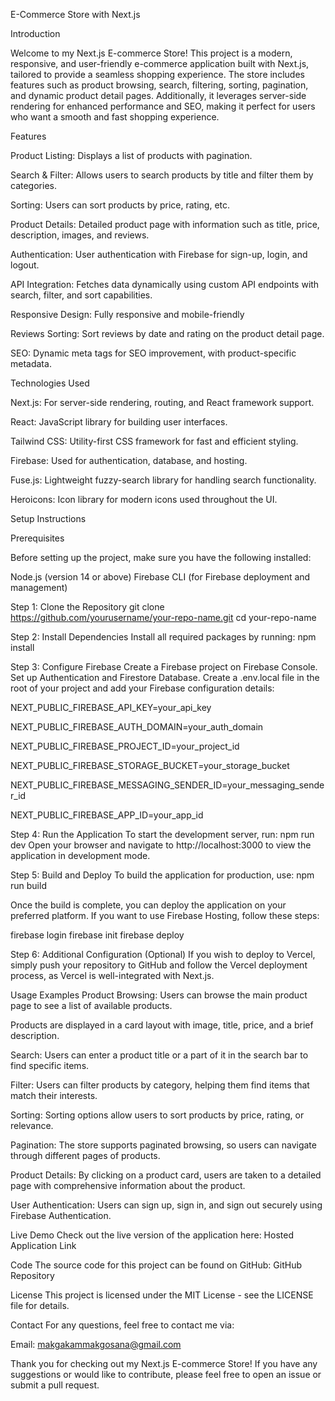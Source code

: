 E-Commerce Store with Next.js


Introduction


Welcome to my Next.js E-commerce Store! This project is a modern, responsive, and user-friendly e-commerce application built with Next.js, tailored to provide a seamless shopping experience. The store includes features such as product browsing, search, filtering, sorting, pagination, and dynamic product detail pages. Additionally, it leverages server-side rendering for enhanced performance and SEO, making it perfect for users who want a smooth and fast shopping experience.


Features

Product Listing: Displays a list of products with pagination.

Search & Filter: Allows users to search products by title and filter them by categories.

Sorting: Users can sort products by price, rating, etc.

Product Details: Detailed product page with information such as title, price, description, images, and reviews.

Authentication: User authentication with Firebase for sign-up, login, and logout.

API Integration: Fetches data dynamically using custom API endpoints with search, filter, and sort capabilities.

Responsive Design: Fully responsive and mobile-friendly

Reviews Sorting: Sort reviews by date and rating on the product detail page.

SEO: Dynamic meta tags for SEO improvement, with product-specific metadata.

Technologies Used

Next.js: For server-side rendering, routing, and React framework support.

React: JavaScript library for building user interfaces.

Tailwind CSS: Utility-first CSS framework for fast and efficient styling.

Firebase: Used for authentication, database, and hosting.

Fuse.js: Lightweight fuzzy-search library for handling search functionality.

Heroicons: Icon library for modern icons used throughout the UI.


Setup Instructions

Prerequisites

Before setting up the project, make sure you have the following installed:

Node.js (version 14 or above)
Firebase CLI (for Firebase deployment and management)

Step 1: Clone the Repository
git clone https://github.com/yourusername/your-repo-name.git
cd your-repo-name

Step 2: Install Dependencies
Install all required packages by running:
npm install

Step 3: Configure Firebase
Create a Firebase project on Firebase Console.
Set up Authentication and Firestore Database.
Create a .env.local file in the root of your project and add your Firebase configuration details:

NEXT_PUBLIC_FIREBASE_API_KEY=your_api_key

NEXT_PUBLIC_FIREBASE_AUTH_DOMAIN=your_auth_domain

NEXT_PUBLIC_FIREBASE_PROJECT_ID=your_project_id

NEXT_PUBLIC_FIREBASE_STORAGE_BUCKET=your_storage_bucket

NEXT_PUBLIC_FIREBASE_MESSAGING_SENDER_ID=your_messaging_sender_id

NEXT_PUBLIC_FIREBASE_APP_ID=your_app_id

Step 4: Run the Application
To start the development server, run:
npm run dev
Open your browser and navigate to http://localhost:3000 to view the application in development mode.

Step 5: Build and Deploy
To build the application for production, use:
npm run build

Once the build is complete, you can deploy the application on your preferred platform. If you want to use Firebase Hosting, follow these steps:

firebase login
firebase init
firebase deploy

Step 6: Additional Configuration (Optional)
If you wish to deploy to Vercel, simply push your repository to GitHub and follow the Vercel deployment process, as Vercel is well-integrated with Next.js.

Usage Examples
Product Browsing: Users can browse the main product page to see a list of available products.

Products are displayed in a card layout with image, title, price, and a brief description.

Search: Users can enter a product title or a part of it in the search bar to find specific items.

Filter: Users can filter products by category, helping them find items that match their interests.

Sorting: Sorting options allow users to sort products by price, rating, or relevance.

Pagination: The store supports paginated browsing, so users can navigate through different pages of products.

Product Details: By clicking on a product card, users are taken to a detailed page with comprehensive information about the product.

User Authentication: Users can sign up, sign in, and sign out securely using Firebase Authentication.

Live Demo
Check out the live version of the application here: Hosted Application Link

Code
The source code for this project can be found on GitHub: GitHub Repository

License
This project is licensed under the MIT License - see the LICENSE file for details.

Contact
For any questions, feel free to contact me via:

Email: makgakammakgosana@gmail.com

Thank you for checking out my Next.js E-commerce Store! If you have any suggestions or would like to contribute, please feel free to open an issue or submit a pull request.















